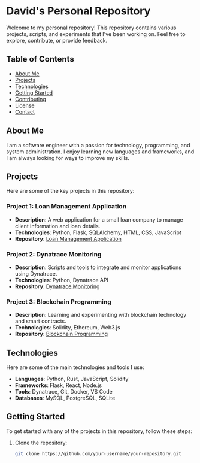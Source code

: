 # David's Personal Repository

Welcome to my personal repository! This repository contains various projects, scripts, and experiments that I've been working on. Feel free to explore, contribute, or provide feedback.

## Table of Contents

- [About Me](#about-me)
- [Projects](#projects)
- [Technologies](#technologies)
- [Getting Started](#getting-started)
- [Contributing](#contributing)
- [License](#license)
- [Contact](#contact)

## About Me

I am a software engineer with a passion for technology, programming, and system administration. I enjoy learning new languages and frameworks, and I am always looking for ways to improve my skills.

## Projects

Here are some of the key projects in this repository:

### Project 1: Loan Management Application

- **Description**: A web application for a small loan company to manage client information and loan details.
- **Technologies**: Python, Flask, SQLAlchemy, HTML, CSS, JavaScript
- **Repository**: [Loan Management Application](link-to-your-project-repository)

### Project 2: Dynatrace Monitoring

- **Description**: Scripts and tools to integrate and monitor applications using Dynatrace.
- **Technologies**: Python, Dynatrace API
- **Repository**: [Dynatrace Monitoring](link-to-your-project-repository)

### Project 3: Blockchain Programming

- **Description**: Learning and experimenting with blockchain technology and smart contracts.
- **Technologies**: Solidity, Ethereum, Web3.js
- **Repository**: [Blockchain Programming](link-to-your-project-repository)

## Technologies

Here are some of the main technologies and tools I use:

- **Languages**: Python, Rust, JavaScript, Solidity
- **Frameworks**: Flask, React, Node.js
- **Tools**: Dynatrace, Git, Docker, VS Code
- **Databases**: MySQL, PostgreSQL, SQLite

## Getting Started

To get started with any of the projects in this repository, follow these steps:

1. Clone the repository:
   ```bash
   git clone https://github.com/your-username/your-repository.git
